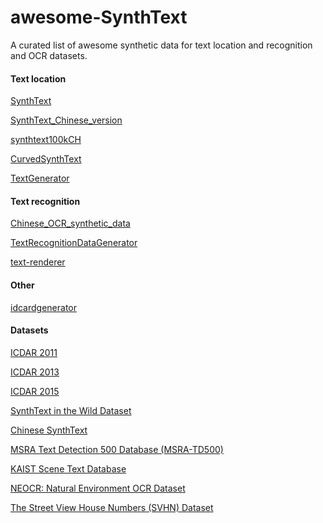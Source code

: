 # awesome-SynthText
A curated list of awesome synthetic data for text location and recognition and OCR datasets.

#### Text location

[SynthText](https://github.com/ankush-me/SynthText)

[SynthText_Chinese_version](https://github.com/JarveeLee/SynthText_Chinese_version)

[synthtext100kCH](https://github.com/tongpi/synthtext100kCH)

[CurvedSynthText](https://github.com/PkuDavidGuan/CurvedSynthText)

[TextGenerator](https://github.com/BboyHanat/TextGenerator)

#### Text recognition

[Chinese_OCR_synthetic_data](https://github.com/wang-tf/Chinese_OCR_synthetic_data)

[TextRecognitionDataGenerator](https://github.com/Belval/TextRecognitionDataGenerator)

[text-renderer](https://github.com/Sanster/text_renderer)

#### Other

[idcardgenerator](https://github.com/airob0t/idcardgenerator)


#### Datasets

[ICDAR 2011](http://robustreading.opendfki.de/trac/)

[ICDAR 2013](http://dagdata.cvc.uab.es/icdar2013competition/?com=introduction)

[ICDAR 2015](http://rrc.cvc.uab.es/?com=introduction)

[SynthText in the Wild Dataset](http://www.robots.ox.ac.uk/~vgg/data/scenetext/)

[Chinese SynthText](https://github.com/xiaomaxiao/keras_ocr)

[MSRA Text Detection 500 Database (MSRA-TD500)](http://www.iapr-tc11.org/mediawiki/index.php/MSRA_Text_Detection_500_Database_(MSRA-TD500))

[KAIST Scene Text Database](http://www.iapr-tc11.org/mediawiki/index.php/KAIST_Scene_Text_Database)

[NEOCR: Natural Environment OCR Dataset](http://www.iapr-tc11.org/mediawiki/index.php/NEOCR:_Natural_Environment_OCR_Dataset)

[The Street View House Numbers (SVHN) Dataset](http://www.iapr-tc11.org/mediawiki/index.php/The_Street_View_House_Numbers_(SVHN)_Dataset)

